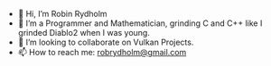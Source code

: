 - 👋 Hi, I’m Robin Rydholm
- 👀 I’m a Programmer and Mathematician,
grinding C and C++ like I grinded Diablo2 when I was young.
- 💞️ I’m looking to collaborate on Vulkan Projects.
- 📫 How to reach me: robrydholm@gmail.com

<!---
Rlocksley/Rlocksley is a ✨ special ✨ repository because its `README.md` (this file) appears on your GitHub profile.
You can click the Preview link to take a look at your changes.
--->
